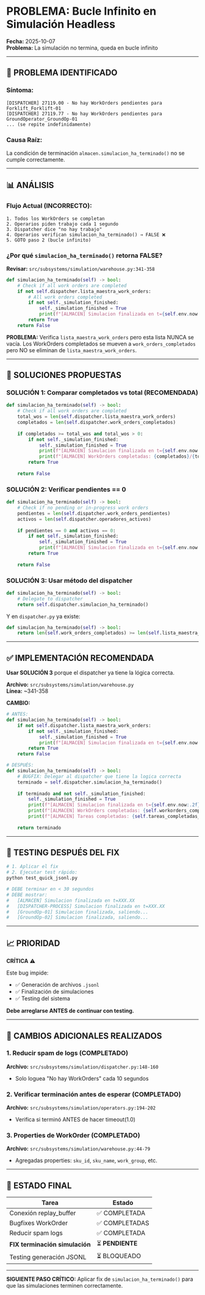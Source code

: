 # PROBLEMA: Bucle Infinito en Simulación Headless

**Fecha:** 2025-10-07  
**Problema:** La simulación no termina, queda en bucle infinito

---

## 🔴 PROBLEMA IDENTIFICADO

### Síntoma:
```
[DISPATCHER] 27119.00 - No hay WorkOrders pendientes para Forklift_Forklift-01
[DISPATCHER] 27119.77 - No hay WorkOrders pendientes para GroundOperator_GroundOp-01
... (se repite indefinidamente)
```

### Causa Raíz:
La condición de terminación `almacen.simulacion_ha_terminado()` no se cumple correctamente.

---

## 📊 ANÁLISIS

### Flujo Actual (INCORRECTO):
```
1. Todos los WorkOrders se completan
2. Operarios piden trabajo cada 1 segundo
3. Dispatcher dice "no hay trabajo"
4. Operarios verifican simulacion_ha_terminado() → FALSE ❌
5. GOTO paso 2 (bucle infinito)
```

### ¿Por qué `simulacion_ha_terminado()` retorna FALSE?

**Revisar:** `src/subsystems/simulation/warehouse.py:341-358`

```python
def simulacion_ha_terminado(self) -> bool:
    # Check if all work orders are completed
    if not self.dispatcher.lista_maestra_work_orders:
        # All work orders completed
        if not self._simulation_finished:
            self._simulation_finished = True
            print(f"[ALMACEN] Simulacion finalizada en t={self.env.now:.2f}")
        return True
    return False
```

**PROBLEMA:** Verifica `lista_maestra_work_orders` pero esta lista NUNCA se vacía.
Los WorkOrders completados se mueven a `work_orders_completados` pero NO se eliminan de `lista_maestra_work_orders`.

---

## 🔧 SOLUCIONES PROPUESTAS

### SOLUCIÓN 1: Comparar completados vs total (RECOMENDADA)

```python
def simulacion_ha_terminado(self) -> bool:
    # Check if all work orders are completed
    total_wos = len(self.dispatcher.lista_maestra_work_orders)
    completados = len(self.dispatcher.work_orders_completados)
    
    if completados >= total_wos and total_wos > 0:
        if not self._simulation_finished:
            self._simulation_finished = True
            print(f"[ALMACEN] Simulacion finalizada en t={self.env.now:.2f}")
            print(f"[ALMACEN] WorkOrders completadas: {completados}/{total_wos}")
        return True
    
    return False
```

### SOLUCIÓN 2: Verificar pendientes == 0

```python
def simulacion_ha_terminado(self) -> bool:
    # Check if no pending or in-progress work orders
    pendientes = len(self.dispatcher.work_orders_pendientes)
    activos = len(self.dispatcher.operadores_activos)
    
    if pendientes == 0 and activos == 0:
        if not self._simulation_finished:
            self._simulation_finished = True
            print(f"[ALMACEN] Simulacion finalizada en t={self.env.now:.2f}")
        return True
    
    return False
```

### SOLUCIÓN 3: Usar método del dispatcher

```python
def simulacion_ha_terminado(self) -> bool:
    # Delegate to dispatcher
    return self.dispatcher.simulacion_ha_terminado()
```

Y en `dispatcher.py` ya existe:

```python
def simulacion_ha_terminado(self) -> bool:
    return len(self.work_orders_completados) >= len(self.lista_maestra_work_orders)
```

---

## ✅ IMPLEMENTACIÓN RECOMENDADA

**Usar SOLUCIÓN 3** porque el dispatcher ya tiene la lógica correcta.

**Archivo:** `src/subsystems/simulation/warehouse.py`  
**Línea:** ~341-358

**CAMBIO:**

```python
# ANTES:
def simulacion_ha_terminado(self) -> bool:
    if not self.dispatcher.lista_maestra_work_orders:
        if not self._simulation_finished:
            self._simulation_finished = True
            print(f"[ALMACEN] Simulacion finalizada en t={self.env.now:.2f}")
        return True
    return False

# DESPUÉS:
def simulacion_ha_terminado(self) -> bool:
    # BUGFIX: Delegar al dispatcher que tiene la logica correcta
    terminado = self.dispatcher.simulacion_ha_terminado()
    
    if terminado and not self._simulation_finished:
        self._simulation_finished = True
        print(f"[ALMACEN] Simulacion finalizada en t={self.env.now:.2f}")
        print(f"[ALMACEN] WorkOrders completadas: {self.workorders_completadas_count}")
        print(f"[ALMACEN] Tareas completadas: {self.tareas_completadas_count}")
    
    return terminado
```

---

## 🚀 TESTING DESPUÉS DEL FIX

```bash
# 1. Aplicar el fix
# 2. Ejecutar test rápido:
python test_quick_jsonl.py

# DEBE terminar en < 30 segundos
# DEBE mostrar:
#   [ALMACEN] Simulacion finalizada en t=XXX.XX
#   [DISPATCHER-PROCESS] Simulacion finalizada en t=XXX.XX
#   [GroundOp-01] Simulacion finalizada, saliendo...
#   [GroundOp-02] Simulacion finalizada, saliendo...
```

---

## 📈 PRIORIDAD

**CRÍTICA** ⚠️

Este bug impide:
- ✅ Generación de archivos `.jsonl`
- ✅ Finalización de simulaciones
- ✅ Testing del sistema

**Debe arreglarse ANTES de continuar con testing.**

---

## 🔄 CAMBIOS ADICIONALES REALIZADOS

### 1. Reducir spam de logs (COMPLETADO)
**Archivo:** `src/subsystems/simulation/dispatcher.py:148-160`
- Solo loguea "No hay WorkOrders" cada 10 segundos

### 2. Verificar terminación antes de esperar (COMPLETADO)
**Archivo:** `src/subsystems/simulation/operators.py:194-202`
- Verifica si terminó ANTES de hacer timeout(1.0)

### 3. Properties de WorkOrder (COMPLETADO)
**Archivo:** `src/subsystems/simulation/warehouse.py:44-79`
- Agregadas properties: `sku_id`, `sku_name`, `work_group`, etc.

---

## 📝 ESTADO FINAL

| Tarea | Estado |
|-------|--------|
| Conexión replay_buffer | ✅ COMPLETADA |
| Bugfixes WorkOrder | ✅ COMPLETADAS |
| Reducir spam logs | ✅ COMPLETADA |
| **FIX terminación simulación** | ⏳ **PENDIENTE** |
| Testing generación JSONL | ⏳ BLOQUEADO |

---

**SIGUIENTE PASO CRÍTICO:** Aplicar fix de `simulacion_ha_terminado()` para que las simulaciones terminen correctamente.


